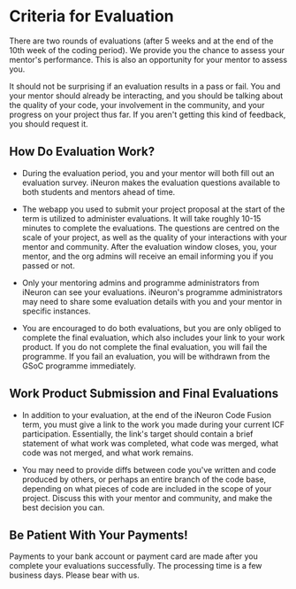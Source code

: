 # Criteria for Evaluation

There are two rounds of evaluations (after 5 weeks and at the end of the 10th week of the coding period). We provide you the chance to assess your mentor's performance. This is also an opportunity for your mentor to assess you.

It should not be surprising if an evaluation results in a pass or fail. You and your mentor should already be interacting, and you should be talking about the quality of your code, your involvement in the community, and your progress on your project thus far. If you aren't getting this kind of feedback, you should request it.

## How Do Evaluation Work?

* During the evaluation period, you and your mentor will both fill out an evaluation survey. iNeuron makes the evaluation questions available to both students and mentors ahead of time.

* The webapp you used to submit your project proposal at the start of the term is utilized to administer evaluations. It will take roughly 10-15 minutes to complete the evaluations. The questions are centred on the scale of your project, as well as the quality of your interactions with your mentor and community. After the evaluation window closes, you, your mentor, and the org admins will receive an email informing you if you passed or not.

* Only your mentoring admins and programme administrators from iNeuron can see your evaluations. iNeuron's programme administrators may need to share some evaluation details with you and your mentor in specific instances. 

* You are encouraged to do both evaluations, but you are only obliged to complete the final evaluation, which also includes your link to your work product. If you do not complete the final evaluation, you will fail the programme. If you fail an evaluation, you will be withdrawn from the GSoC programme immediately.

## Work Product Submission and Final Evaluations

* In addition to your evaluation, at the end of the iNeuron Code Fusion term, you must give a link to the work you made during your current ICF participation. Essentially, the link's target should contain a brief statement of what work was completed, what code was merged, what code was not merged, and what work remains.

* You may need to provide diffs between code you've written and code produced by others, or perhaps an entire branch of the code base, depending on what pieces of code are included in the scope of your project. Discuss this with your mentor and community, and make the best decision you can.

## Be Patient With Your Payments!

Payments to your bank account or payment card are made after you complete your evaluations successfully. The processing time is a few business days. Please bear with us.